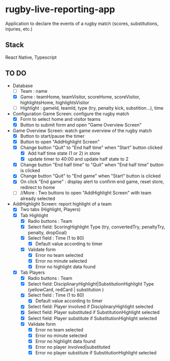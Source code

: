 # rugby-live-reporting-app
Application to declare the events of a rugby match (scores, substitutions, injuries, etc.)

## Stack
React Native, Typescript

## TO DO
- Database
  - [ ] Team : name
  - [x] Game : teamHome, teamVisitor, scoreHome, scoreVisitor, highlightsHome, highlightsVisitor
  - [ ] Highlight : gameId, teamId, type (try, penalty kick, substition...), time
- Configuration Game Screen: configure the rugby match
  - [x] Form to select home and visitor teams
  - [x] Button to submit form and open "Game Overview Screen"
- Game Overview Screen: watch game overview of the rugby match
  - [x] Button to start/pause the timer
  - [x] Button to open "AddHighlight Screen"
  - [x] Change button "Quit" to "End half time" when "Start" button clicked
    - [x] Add half time state (1 or 2) in store
    - [x] update timer to 40:00 and update half state to 2
  - [x] Change button "End half time" to "Quit" when "End half time" button is clicked
  - [x] Change button "Quit" to "End game" when "Start" button is clicked
  - [x] On click "End game" : display alert to confirm end game, reset store, redirect to home
  - [ ] //More : Two buttons to open "AddHighlight Screen" with team already selected
- AddHighlight Screen: report highlight of a team
  - [x] Two tabs (Highlight, Players)
  - [x] Tab Highlight
    - [x] Radio buttons : Team
    - [x] Select field: ScoringHighlight Type (try, convertedTry, penaltyTry, penalty, dropGoal)
    - [x] Select field : Time (1 to 80)
      - [x] Default value according to timer
    - [x] Validate form
      - [x] Error no team selected
      - [x] Error no minute selected
      - [x] Error no highlight data found
  - [x] Tab Players
    - [x] Radio buttons : Team
    - [x] Select field: DisciplinaryHighlight|SubstitutionHighlight Type (yellowCard, redCard | substitution )
    - [x] Select field : Time (1 to 80)
      - [x] Default value according to timer
    - [x] Select field: Player involved if DisciplinaryHighlight selected
    - [x] Select field: Player substituted if SubstitutionHighlight selected
    - [x] Select field: Player substitute if SubstitutionHighlight selected
    - [x] Validate form
      - [x] Error no team selected
      - [x] Error no minute selected
      - [x] Error no highlight data found
      - [x] Error no player involved|substituted
      - [x] Error no player substitute if SubstitutionHighlight selected
